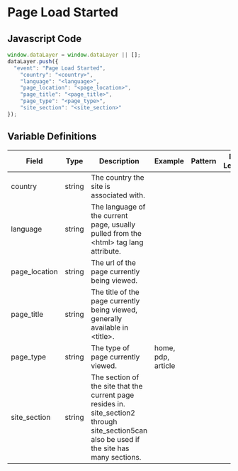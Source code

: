 # Page Load Started

### 

## Javascript Code
```js
window.dataLayer = window.dataLayer || [];
dataLayer.push({
  "event": "Page Load Started",
    "country": "<country>",
    "language": "<language>",
    "page_location": "<page_location>",
    "page_title": "<page_title>",
    "page_type": "<page_type>",
    "site_section": "<site_section>"
});
```

## Variable Definitions

|Field|Type|Description|Example|Pattern|Min Length|Max Length|Minimum|Maximum|Multiple Of|
| --- | --- | --- | --- | --- | --- | --- | --- | --- | --- |
|country|string|The country the site is associated with.||||||||
|language|string|The language of the current page, usually pulled from the &lt;html&gt; tag lang attribute.||||||||
|page_location|string|The url of the page currently being viewed.||||||||
|page_title|string|The title of the page currently being viewed, generally available in &lt;title&gt;.||||||||
|page_type|string|The type of page currently viewed.|home, pdp, article|||||||
|site_section|string|The section of the site that the current page resides in. site\_section2 through site\_section5can also be used if the site has many sections.||||||||



